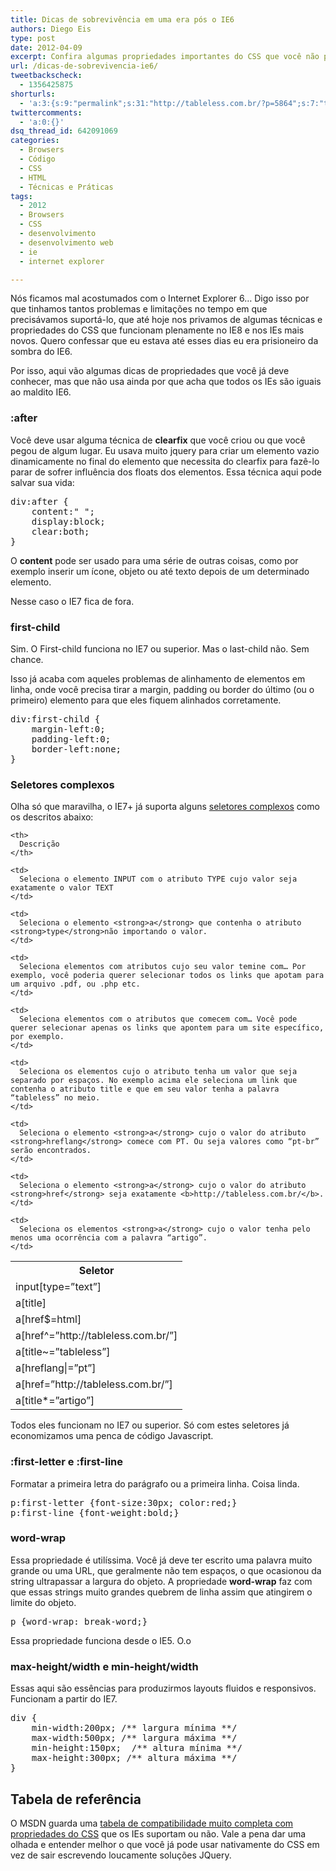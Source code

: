 ```yaml
---
title: Dicas de sobrevivência em uma era pós o IE6
authors: Diego Eis
type: post
date: 2012-04-09
excerpt: Confira algumas propriedades importantes do CSS que você não podia usar no IE6, mas pode usar hoje no IE7 ou superior.
url: /dicas-de-sobrevivencia-ie6/
tweetbackscheck:
  - 1356425875
shorturls:
  - 'a:3:{s:9:"permalink";s:31:"http://tableless.com.br/?p=5864";s:7:"tinyurl";s:26:"http://tinyurl.com/89d4ltm";s:4:"isgd";s:19:"http://is.gd/sD7pF1";}'
twittercomments:
  - 'a:0:{}'
dsq_thread_id: 642091069
categories:
  - Browsers
  - Código
  - CSS
  - HTML
  - Técnicas e Práticas
tags:
  - 2012
  - Browsers
  - CSS
  - desenvolvimento
  - desenvolvimento web
  - ie
  - internet explorer

---
```

Nós ficamos mal acostumados com o Internet Explorer 6&#8230; Digo isso por que tinhamos tantos problemas e limitações no tempo em que precisávamos suportá-lo, que até hoje nos privamos de algumas técnicas e propriedades do CSS que funcionam plenamente no IE8 e nos IEs mais novos. Quero confessar que eu estava até esses dias eu era prisioneiro da sombra do IE6.

Por isso, aqui vão algumas dicas de propriedades que você já deve conhecer, mas que não usa ainda por que acha que todos os IEs são iguais ao maldito IE6.

### :after

Você deve usar alguma técnica de **clearfix** que você criou ou que você pegou de algum lugar. Eu usava muito jquery para criar um elemento vazio dinamicamente no final do elemento que necessita do clearfix para fazê-lo parar de sofrer influência dos floats dos elementos. Essa técnica aqui pode salvar sua vida:

<pre class="lang-css">div:after {
    content:" ";
    display:block;
    clear:both;
}
</pre>

O **content** pode ser usado para uma série de outras coisas, como por exemplo inserir um ícone, objeto ou até texto depois de um determinado elemento.

Nesse caso o IE7 fica de fora.

### first-child

Sim. O First-child funciona no IE7 ou superior. Mas o last-child não. Sem chance.
  
Isso já acaba com aqueles problemas de alinhamento de elementos em linha, onde você precisa tirar a margin, padding ou border do último (ou o primeiro) elemento para que eles fiquem alinhados corretamente.

<pre class="lang-css">div:first-child {
    margin-left:0;
    padding-left:0;
    border-left:none;
}
</pre>

### Seletores complexos

Olha só que maravilha, o IE7+ já suporta alguns <a href="http://tableless.com.br/seletores-complexos-do-css/" target="_blank">seletores complexos</a> como os descritos abaixo:

<table summary="lista de seletores complexos">
  <tr>
    <th>
      Seletor
    </th>
    
    <th>
      Descrição
    </th>
  </tr>
  
  <tr>
    <td>
      input[type=&#8221;text&#8221;]
    </td>
    
    <td>
      Seleciona o elemento INPUT com o atributo TYPE cujo valor seja exatamente o valor TEXT
    </td>
  </tr>
  
  <tr>
    <td>
      a[title]
    </td>
    
    <td>
      Seleciona o elemento <strong>a</strong> que contenha o atributo <strong>type</strong>não importando o valor.
    </td>
  </tr>
  
  <tr>
    <td>
      a[href$=html]
    </td>
    
    <td>
      Seleciona elementos com atributos cujo seu valor temine com… Por exemplo, você poderia querer selecionar todos os links que apotam para um arquivo .pdf, ou .php etc.
    </td>
  </tr>
  
  <tr>
    <td>
      a[href^=&#8221;http://tableless.com.br/&#8221;]
    </td>
    
    <td>
      Seleciona elementos com o atributos que comecem com… Você pode querer selecionar apenas os links que apontem para um site específico, por exemplo.
    </td>
  </tr>
  
  <tr>
    <td>
      a[title~=&#8221;tableless&#8221;]
    </td>
    
    <td>
      Seleciona os elementos cujo o atributo tenha um valor que seja separado por espaços. No exemplo acima ele seleciona um link que contenha o atributo title e que em seu valor tenha a palavra “tableless” no meio.
    </td>
  </tr>
  
  <tr>
    <td>
      a[hreflang|=&#8221;pt&#8221;]
    </td>
    
    <td>
      Seleciona o elemento <strong>a</strong> cujo o valor do atributo <strong>hreflang</strong> comece com PT. Ou seja valores como “pt-br” serão encontrados.
    </td>
  </tr>
  
  <tr>
    <td>
      a[href=&#8221;http://tableless.com.br/&#8221;]
    </td>
    
    <td>
      Seleciona o elemento <strong>a</strong> cujo o valor do atributo <strong>href</strong> seja exatamente <b>http://tableless.com.br/</b>.
    </td>
  </tr>
  
  <tr>
    <td>
      a[title*=&#8221;artigo&#8221;]
    </td>
    
    <td>
      Seleciona os elementos <strong>a</strong> cujo o valor tenha pelo menos uma ocorrência com a palavra “artigo”.
    </td>
  </tr>
</table>

Todos eles funcionam no IE7 ou superior. Só com estes seletores já economizamos uma penca de código Javascript.

### :first-letter e :first-line

Formatar a primeira letra do parágrafo ou a primeira linha. Coisa linda.

<pre class="lang-css">p:first-letter {font-size:30px; color:red;}
p:first-line {font-weight:bold;}
</pre>

### word-wrap

Essa propriedade é utilíssima. Você já deve ter escrito uma palavra muito grande ou uma URL, que geralmente não tem espaços, o que ocasionou da string ultrapassar a largura do objeto. A propriedade **word-wrap** faz com que essas strings muito grandes quebrem de linha assim que atingirem o limite do objeto.

<pre class="lang-css">p {word-wrap: break-word;}
</pre>

Essa propriedade funciona desde o IE5. O.o

### max-height/width e min-height/width

Essas aqui são essências para produzirmos layouts fluidos e responsivos. Funcionam a partir do IE7.

<pre class="lang-css">div {
    min-width:200px; /** largura mínima **/
    max-width:500px; /** largura máxima **/
    min-height:150px;  /** altura mínima **/
    max-height:300px; /** altura máxima **/
}
</pre>

## Tabela de referência

O MSDN guarda uma <a href="http://msdn.microsoft.com/en-us/library/cc351024(v=vs.85).aspx#elementselectors" target="_blank">tabela de compatibilidade muito completa com propriedades do CSS</a> que os IEs suportam ou não. Vale a pena dar uma olhada e entender melhor o que você já pode usar nativamente do CSS em vez de sair escrevendo loucamente soluções JQuery.